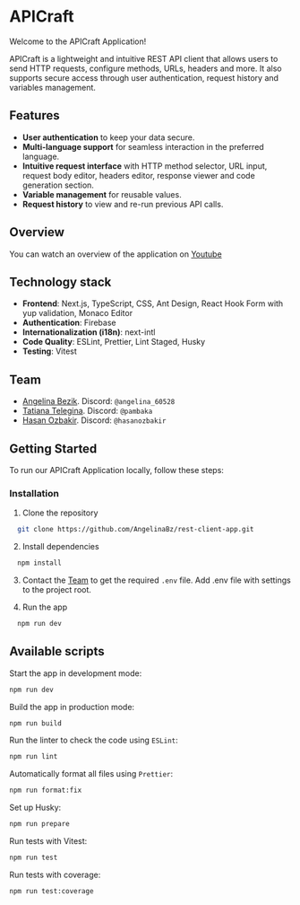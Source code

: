 # APICraft

Welcome to the APICraft Application!

APICraft is a lightweight and intuitive REST API client that allows users to send HTTP requests, configure methods, URLs, headers and more. It also supports secure access through user authentication, request history and variables management.

## Features

- **User authentication** to keep your data secure.
- **Multi-language support** for seamless interaction in the preferred language.
- **Intuitive request interface** with HTTP method selector, URL input, request body editor, headers editor, response viewer and code generation section.
- **Variable management** for reusable values.
- **Request history** to view and re-run previous API calls.

## Overview

You can watch an overview of the application on [Youtube](https://www.youtube.com/watch?v=EGZgosn0y6I)

## Technology stack

- **Frontend**: Next.js, TypeScript, CSS, Ant Design, React Hook Form with yup validation, Monaco Editor
- **Authentication**: Firebase
- **Internationalization (i18n)**: next-intl
- **Code Quality**: ESLint, Prettier, Lint Staged, Husky
- **Testing**: Vitest

## Team

- [Angelina Bezik](https://github.com/AngelinaBz). Discord: `@angelina_60528`
- [Tatiana Telegina](https://github.com/pambaka). Discord: `@pambaka`
- [Hasan Ozbakir](https://github.com/hasanozbakir). Discord: `@hasanozbakir`

## Getting Started

To run our APICraft Application locally, follow these steps:

### Installation

1. Clone the repository

```sh
  git clone https://github.com/AngelinaBz/rest-client-app.git
```

2. Install dependencies

```sh
  npm install
```

3. Сontact the [Team](#team) to get the required `.env` file. Add .env file with settings to the project root.

4. Run the app

```sh
  npm run dev
```

## Available scripts

Start the app in development mode:

```sh
npm run dev
```

Build the app in production mode:

```sh
npm run build
```

Run the linter to check the code using `ESLint`:

```sh
npm run lint
```

Automatically format all files using `Prettier`:

```sh
npm run format:fix
```

Set up Husky:

```sh
npm run prepare
```

Run tests with Vitest:

```sh
npm run test
```

Run tests with coverage:

```sh
npm run test:coverage
```

